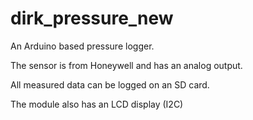 # dirk_pressure_new

An Arduino based pressure logger.

The sensor is from Honeywell and has an analog output.

All measured data can be logged on an SD card.

The module also has an LCD display (I2C)

